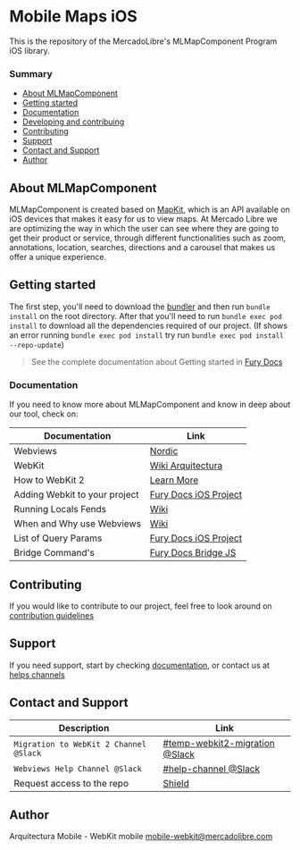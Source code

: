 # Mobile Maps iOS
This is the repository of the MercadoLibre's MLMapComponent Program iOS library.

### Summary

- [About MLMapComponent](#about-MLMapComponent)
- [Getting started](#getting-started)
- [Documentation](#documentation)
- [Developing and contribuing](#developing-and-contribuing)
- [Contributing](#contributing)
- [Support](#support)
- [Contact and Support](#contact-and-support)
- [Author](#author)


## About MLMapComponent

MLMapComponent is created based on [MapKit](https://www.apple.com/co/maps/), which is an API available on iOS devices that makes it easy for us to view maps.
At Mercado Libre we are optimizing the way in which the user can see where they are going to get their product or service, through different functionalities such as zoom, annotations, location, searches, directions and a carousel that makes us offer a unique experience.

## Getting started

The first step, you'll need to download the [bundler](https://bundler.io/) and then run `bundle install` on the root directory. After that you'll need to run `bundle exec pod install` to download all the dependencies required of our project. (If shows an error running `bundle exec pod install` try run `bundle exec pod install --repo-update`)
 
> See the complete documentation about Getting started in [Fury Docs](-PENDIENTE-)

### Documentation
If you need to know more about MLMapComponent and know in deep about our tool, check on:

| Documentation | Link |
| -- | -- |
| Webviews | [Nordic](https://nordic.adminml.com/docs/webview) |
| WebKit| [Wiki Arquitectura](https://sites.google.com/mercadolibre.com/mobile/arquitectura/libs-utilitarias/webkit) |
| How to WebKit 2 | [Learn More](https://sites.google.com/mercadolibre.com/mobile/arquitectura/libs-utilitarias/webkit2/how-to-webkit-2) |
| Adding Webkit to your project | [Fury Docs iOS Project](https://furydocs.io/webkit-ios/latest/guide/#/getting-started?id=installation) |
| Running Locals Fends | [Wiki](https://furydocs.io/webkit-ios/latest/guide/#/testing) |
| When and Why use Webviews | [Wiki](https://sites.google.com/mercadolibre.com/mobile/arquitectura/libs-utilitarias/webkit/cu%C3%A1ndo-y-porqu%C3%A9-usar-webviews) |
| List of Query Params | [Fury Docs iOS Project](https://furydocs.io/webkit-ios/latest/guide/#/query-params) |
| Bridge Command's | [Fury Docs Bridge JS](https://furydocs.io/mobile-webkit/latest/guide/#/commands) |


## Contributing
If you would like to contribute to our project, feel free to look around on [contribution guidelines](/CONTRIBUTING.md)

## Support
If you need support, start by checking [documentation](#documentation), or contact us at [helps channels](#contact-us)

## Contact and Support
| Description | Link |
| -- | -- |
| `Migration to WebKit 2 Channel @Slack` | [#temp-webkit2-migration @Slack](https://slack.com/app_redirect?channel=C03DWFASA7K) |
| `Webviews Help Channel @Slack` | [#help-channel @Slack](https://slack.com/app_redirect?channel=C013FQBH42V) |
| Request access to the repo | [Shield](https://shield.adminml.com/account?c=2029) |

## Author
Arquitectura Mobile - WebKit mobile
[mobile-webkit@mercadolibre.com](mailto:mobile-webkit@mercadolibre.com)
